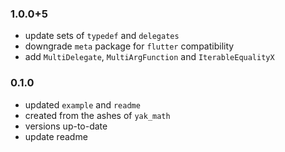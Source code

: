 ### 1.0.0+5
- update sets of `typedef` and `delegates`
- downgrade `meta` package for `flutter` compatibility
- add `MultiDelegate`, `MultiArgFunction` and `IterableEqualityX`


### 0.1.0
- updated `example` and `readme`
- created from the ashes of `yak_math`
- versions up-to-date
- update readme